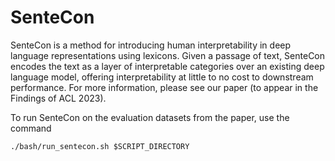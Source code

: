 # SenteCon

SenteCon is a method for introducing human interpretability in deep language representations using lexicons. Given a passage of text, SenteCon encodes the text as a layer of interpretable categories over an existing deep language model, offering interpretability at little to no cost to downstream performance. For more information, please see our paper (to appear in the Findings of ACL 2023).

To run SenteCon on the evaluation datasets from the paper, use the command
```
./bash/run_sentecon.sh $SCRIPT_DIRECTORY
```
